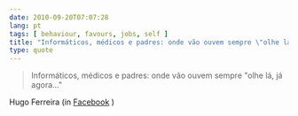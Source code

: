 ```yaml
---
date: 2010-09-20T07:07:28
lang: pt
tags: [ behaviour, favours, jobs, self ]
title: "Informáticos, médicos e padres: onde vão ouvem sempre \"olhe lá, já"
type: quote
---
```


> Informáticos, médicos e padres: onde vão ouvem sempre "olhe lá, já
> agora..."

Hugo Ferreira (in
[Facebook](https://www.facebook.com/hugocf/posts/148678991837685) )

